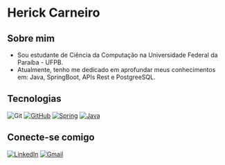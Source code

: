 # Herick Carneiro

## Sobre mim
- Sou estudante de Ciência da Computação na Universidade Federal da Paraíba - UFPB.
- Atualmente, tenho me dedicado em aprofundar meus conhecimentos em: Java, SpringBoot, APIs Rest e PostgreeSQL.

## Tecnologias
![Git](https://img.shields.io/badge/Git-000?style=for-the-badge&logo=git)
[![GitHub](https://img.shields.io/badge/GitHub-000?style=for-the-badge&logo=github&logoColor=30A3DC)](https://docs.github.com/)
[![Spring](https://img.shields.io/badge/Spring-000?style=for-the-badge&logo=spring&logoColor=6DB33F)](https://spring.io/)
[![Java](https://img.shields.io/badge/Java-000?style=for-the-badge&logo=java&logoColor=white)](https://www.java.com/)

## Conecte-se comigo

[![LinkedIn](https://img.shields.io/badge/LinkedIn-Perfil-blue?logo=linkedin)](https://www.linkedin.com/in/herick-carneiro-24b8442b8/)
[![Gmail](https://img.shields.io/badge/Gmail-seuemail@gmail.com-red?logo=gmail)](mailto:seuemail@gmail.com)




